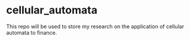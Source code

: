 # cellular_automata
This repo will be used to store my research on the application of cellular automata to finance.
